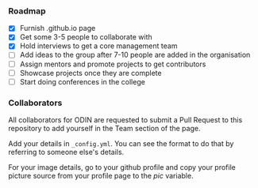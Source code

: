 ### Roadmap

* [x] Furnish .github.io page
* [x] Get some 3-5 people to collaborate with
* [x] Hold interviews to get a core management team
* [ ] Add ideas to the group after 7-10 people are added in the organisation
* [ ] Assign mentors and promote projects to get contributors
* [ ] Showcase projects once they are complete
* [ ] Start doing conferences in the college

### Collaborators

All collaborators for ODIN are requested to submit a Pull Request to this repository to add yourself in the Team section of the page.

Add your details in `_config.yml`. You can see the format to do that by referring to someone else's details.

For your image details, go to your github profile and copy your profile picture source from your profile page to the _pic_ variable.
